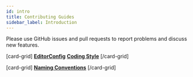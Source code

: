 ```yaml
---
id: intro
title: Contributing Guides
sidebar_label: Introduction
---
```


Please use GitHub issues and pull requests to report problems and discuss new features.

[card-grid]
[**EditorConfig**](contributing/editorconfig.md)
[**Coding Style**](contributing/coding-style.md)
[/card-grid]

[card-grid]
[**Naming Conventions**](contributing/naming.md)
[/card-grid]